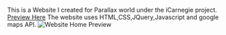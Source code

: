 This is a Website I created for Parallax world under the iCarnegie project. [Preview Here](https://rawgit.com/soulxhacker/iCarnegie-Parallax-World-Website/master/Project%2003%20-%20Javascript%20Customer%20Website/index.html) 
The website uses HTML,CSS,JQuery,Javascript and google maps API.
![Website Home Preview](https://github.com/soulxhacker/iCarnegie-Parallax-World-Website/blob/master/Parallax%20Global.png?raw=true)
 
